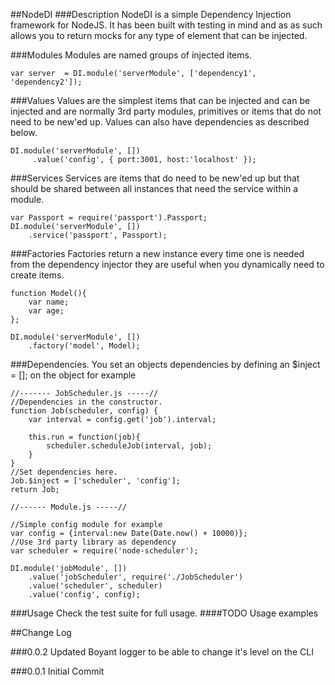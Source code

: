 ##NodeDI
###Description
NodeDI is a simple Dependency Injection framework for NodeJS. It has been built with testing in mind and as as such allows you to return mocks for any type of element that can be injected.

###Modules
Modules are named groups of injected items.
    
    var server  = DI.module('serverModule', ['dependency1', 'dependency2']);

###Values
Values are the simplest items that can be injected and can be injected and are normally 3rd party modules, primitives or items that do not need to be new'ed up. Values can also have dependencies as described below.

    DI.module('serverModule', [])
         .value('config', { port:3001, host:'localhost' });

###Services
Services are items that do need to be new'ed up but that should be shared between all instances that need the service within a module.

    var Passport = require('passport').Passport;
    DI.module('serverModule', [])
        .service('passport', Passport);

###Factories
Factories return a new instance every time one is needed from the dependency injector they are useful when you dynamically need to create items.

    function Model(){
        var name;
        var age;
    };

    DI.module('serverModule', [])
        .factory('model', Model);

###Dependencies.
You set an objects dependencies by defining an $inject = []; on the object for example

    //------- JobScheduler.js -----//
    //Dependencies in the constructor.
    function Job(scheduler, config) {
        var interval = config.get('job').interval;
        
        this.run = function(job){
            scheduler.scheduleJob(interval, job);
        }
    }
    //Set dependencies here.
    Job.$inject = ['scheduler', 'config'];
    return Job;

    //------ Module.js -----//

    //Simple config module for example 
    var config = {interval:new Date(Date.now() + 10000)};
    //Use 3rd party library as dependency
    var scheduler = require('node-scheduler');

    DI.module('jobModule', [])
        .value('jobScheduler', require('./JobScheduler')
        .value('scheduler', scheduler)
        .value('config', config);

###Usage
Check the test suite for full usage.
####TODO Usage examples


##Change Log

###0.0.2
Updated Boyant logger to be able to change it's level on the CLI

###0.0.1
Initial Commit